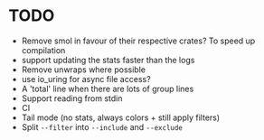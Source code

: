 # TODO

* Remove smol in favour of their respective crates? To speed up compilation
* support updating the stats faster than the logs
* Remove unwraps where possible
* use io_uring for async file access?
* A 'total' line when there are lots of group lines
* Support reading from stdin
* CI
* Tail mode (no stats, always colors + still apply filters)
* Split `--filter` into `--include` and `--exclude`
